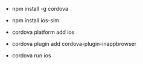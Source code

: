 * npm install -g cordova

* npm install ios-sim

* cordova platform add ios

* cordova plugin add cordova-plugin-inappbrowser

* cordova run ios  
